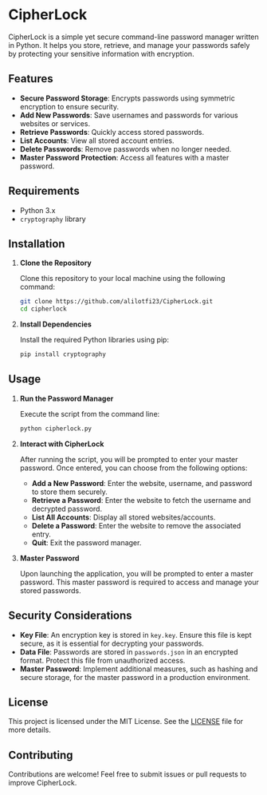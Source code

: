 # CipherLock

CipherLock is a simple yet secure command-line password manager written in Python. It helps you store, retrieve, and manage your passwords safely by protecting your sensitive information with encryption.

## Features

- **Secure Password Storage**: Encrypts passwords using symmetric encryption to ensure security.
- **Add New Passwords**: Save usernames and passwords for various websites or services.
- **Retrieve Passwords**: Quickly access stored passwords.
- **List Accounts**: View all stored account entries.
- **Delete Passwords**: Remove passwords when no longer needed.
- **Master Password Protection**: Access all features with a master password.

## Requirements

- Python 3.x
- `cryptography` library

## Installation

1. **Clone the Repository**

   Clone this repository to your local machine using the following command:

   ```bash
   git clone https://github.com/alilotfi23/CipherLock.git
   cd cipherlock
   ```

2. **Install Dependencies**

   Install the required Python libraries using pip:

   ```bash
   pip install cryptography
   ```

## Usage

1. **Run the Password Manager**

   Execute the script from the command line:

   ```bash
   python cipherlock.py
   ```

2. **Interact with CipherLock**

   After running the script, you will be prompted to enter your master password. Once entered, you can choose from the following options:

   - **Add a New Password**: Enter the website, username, and password to store them securely.
   - **Retrieve a Password**: Enter the website to fetch the username and decrypted password.
   - **List All Accounts**: Display all stored websites/accounts.
   - **Delete a Password**: Enter the website to remove the associated entry.
   - **Quit**: Exit the password manager.

3. **Master Password**

   Upon launching the application, you will be prompted to enter a master password. This master password is required to access and manage your stored passwords.

## Security Considerations

- **Key File**: An encryption key is stored in `key.key`. Ensure this file is kept secure, as it is essential for decrypting your passwords.
- **Data File**: Passwords are stored in `passwords.json` in an encrypted format. Protect this file from unauthorized access.
- **Master Password**: Implement additional measures, such as hashing and secure storage, for the master password in a production environment.

## License

This project is licensed under the MIT License. See the [LICENSE](LICENSE) file for more details.

## Contributing

Contributions are welcome! Feel free to submit issues or pull requests to improve CipherLock.
